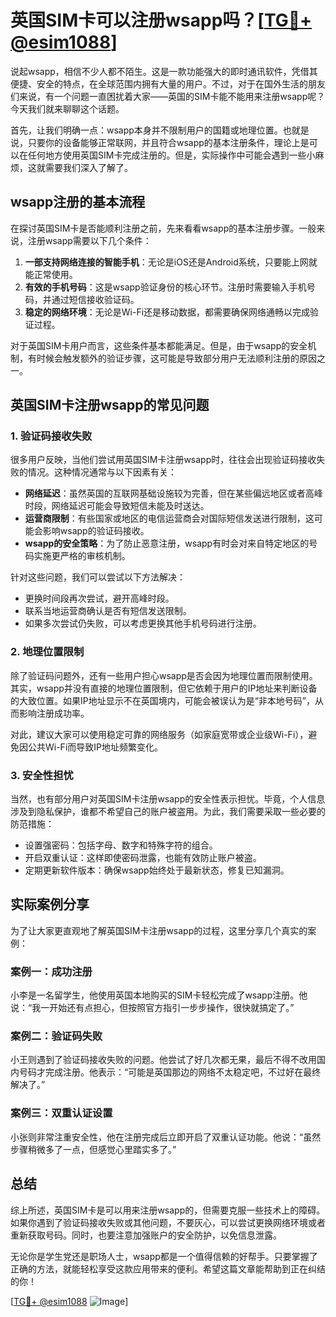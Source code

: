 # 英国SIM卡可以注册wsapp吗？[[TG💪+ @esim1088](https://t.me/s/esim1088)]

说起wsapp，相信不少人都不陌生。这是一款功能强大的即时通讯软件，凭借其便捷、安全的特点，在全球范围内拥有大量的用户。不过，对于在国外生活的朋友们来说，有一个问题一直困扰着大家——英国的SIM卡能不能用来注册wsapp呢？今天我们就来聊聊这个话题。

首先，让我们明确一点：wsapp本身并不限制用户的国籍或地理位置。也就是说，只要你的设备能够正常联网，并且符合wsapp的基本注册条件，理论上是可以在任何地方使用英国SIM卡完成注册的。但是，实际操作中可能会遇到一些小麻烦，这就需要我们深入了解了。

## wsapp注册的基本流程

在探讨英国SIM卡是否能顺利注册之前，先来看看wsapp的基本注册步骤。一般来说，注册wsapp需要以下几个条件：

1. **一部支持网络连接的智能手机**：无论是iOS还是Android系统，只要能上网就能正常使用。
2. **有效的手机号码**：这是wsapp验证身份的核心环节。注册时需要输入手机号码，并通过短信接收验证码。
3. **稳定的网络环境**：无论是Wi-Fi还是移动数据，都需要确保网络通畅以完成验证过程。

对于英国SIM卡用户而言，这些条件基本都能满足。但是，由于wsapp的安全机制，有时候会触发额外的验证步骤，这可能是导致部分用户无法顺利注册的原因之一。

## 英国SIM卡注册wsapp的常见问题

### 1. 验证码接收失败

很多用户反映，当他们尝试用英国SIM卡注册wsapp时，往往会出现验证码接收失败的情况。这种情况通常与以下因素有关：

- **网络延迟**：虽然英国的互联网基础设施较为完善，但在某些偏远地区或者高峰时段，网络延迟可能会导致短信未能及时送达。
- **运营商限制**：有些国家或地区的电信运营商会对国际短信发送进行限制，这可能会影响wsapp的验证码接收。
- **wsapp的安全策略**：为了防止恶意注册，wsapp有时会对来自特定地区的号码实施更严格的审核机制。

针对这些问题，我们可以尝试以下方法解决：

- 更换时间段再次尝试，避开高峰时段。
- 联系当地运营商确认是否有短信发送限制。
- 如果多次尝试仍失败，可以考虑更换其他手机号码进行注册。

### 2. 地理位置限制

除了验证码问题外，还有一些用户担心wsapp是否会因为地理位置而限制使用。其实，wsapp并没有直接的地理位置限制，但它依赖于用户的IP地址来判断设备的大致位置。如果IP地址显示不在英国境内，可能会被误认为是“非本地号码”，从而影响注册成功率。

对此，建议大家可以使用稳定可靠的网络服务（如家庭宽带或企业级Wi-Fi），避免因公共Wi-Fi而导致IP地址频繁变化。

### 3. 安全性担忧

当然，也有部分用户对英国SIM卡注册wsapp的安全性表示担忧。毕竟，个人信息涉及到隐私保护，谁都不希望自己的账户被盗用。为此，我们需要采取一些必要的防范措施：

- 设置强密码：包括字母、数字和特殊字符的组合。
- 开启双重认证：这样即使密码泄露，也能有效防止账户被盗。
- 定期更新软件版本：确保wsapp始终处于最新状态，修复已知漏洞。

## 实际案例分享

为了让大家更直观地了解英国SIM卡注册wsapp的过程，这里分享几个真实的案例：

### 案例一：成功注册

小李是一名留学生，他使用英国本地购买的SIM卡轻松完成了wsapp注册。他说：“我一开始还有点担心，但按照官方指引一步步操作，很快就搞定了。”

### 案例二：验证码失败

小王则遇到了验证码接收失败的问题。他尝试了好几次都无果，最后不得不改用国内号码才完成注册。他表示：“可能是英国那边的网络不太稳定吧，不过好在最终解决了。”

### 案例三：双重认证设置

小张则非常注重安全性，他在注册完成后立即开启了双重认证功能。他说：“虽然步骤稍微多了一点，但感觉心里踏实多了。”

## 总结

综上所述，英国SIM卡是可以用来注册wsapp的，但需要克服一些技术上的障碍。如果你遇到了验证码接收失败或其他问题，不要灰心，可以尝试更换网络环境或者重新获取号码。同时，也要注意加强账户的安全防护，以免信息泄露。

无论你是学生党还是职场人士，wsapp都是一个值得信赖的好帮手。只要掌握了正确的方法，就能轻松享受这款应用带来的便利。希望这篇文章能帮助到正在纠结的你！

[[TG💪+ @esim1088](https://t.me/s/esim1088) ![Image](https://i.postimg.cc/4NQfJmqS/Snipaste-2025-05-13-00-14-12.png)]